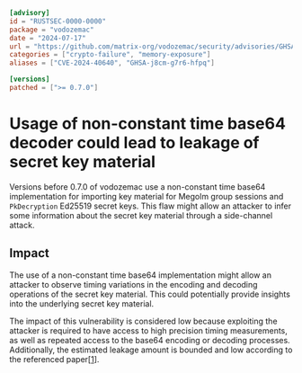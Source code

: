 ```toml
[advisory]
id = "RUSTSEC-0000-0000"
package = "vodozemac"
date = "2024-07-17"
url = "https://github.com/matrix-org/vodozemac/security/advisories/GHSA-j8cm-g7r6-hfpq"
categories = ["crypto-failure", "memory-exposure"]
aliases = ["CVE-2024-40640", "GHSA-j8cm-g7r6-hfpq"]

[versions]
patched = [">= 0.7.0"]
```

#  Usage of non-constant time base64 decoder could lead to leakage of secret key material 

Versions before 0.7.0 of vodozemac use a non-constant time base64 implementation
for importing key material for Megolm group sessions and `PkDecryption` Ed25519
secret keys. This flaw might allow an attacker to infer some information about
the secret key material through a side-channel attack.

## Impact

The use of a non-constant time base64 implementation might allow an attacker to
observe timing variations in the encoding and decoding operations of the secret
key material. This could potentially provide insights into the underlying secret
key material.

The impact of this vulnerability is considered low because exploiting the
attacker is required to have access to high precision timing measurements, as
well as repeated access to the base64 encoding or decoding processes.
Additionally, the estimated leakage amount is bounded and low according to the
referenced paper[[1]].

[1]: https://arxiv.org/abs/2108.04600
